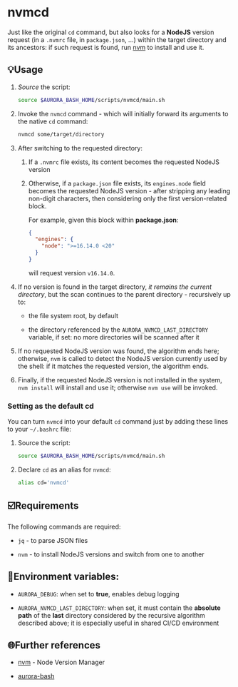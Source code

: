 # nvmcd

Just like the original `cd` command, but also looks for a **NodeJS** version request (in a `.nvmrc` file, in `package.json`, ...) within the target directory and its ancestors: if such request is found, run [nvm](https://github.com/nvm-sh/nvm) to install and use it.

## 💡Usage

1. _Source_ the script:

   ```bash
   source $AURORA_BASH_HOME/scripts/nvmcd/main.sh
   ```

1. Invoke the `nvmcd` command - which will initially forward its arguments to the native `cd` command:

   ```bash
   nvmcd some/target/directory
   ```

1. After switching to the requested directory:

   1. If a `.nvmrc` file exists, its content becomes the requested NodeJS version

   1. Otherwise, if a `package.json` file exists, its `engines.node` field becomes the requested NodeJS version - after stripping any leading non-digit characters, then considering only the first version-related block.

      For example, given this block within **package.json**:

      ```json
      {
        "engines": {
          "node": ">=16.14.0 <20"
        }
      }
      ```

      will request version `v16.14.0`.

1. If no version is found in the target directory, _it remains the current directory_, but the scan continues to the parent directory - recursively up to:

   - the file system root, by default

   - the directory referenced by the `AURORA_NVMCD_LAST_DIRECTORY` variable, if set: no more directories will be scanned after it

1. If no requested NodeJS version was found, the algorithm ends here; otherwise, `nvm` is called to detect the NodeJS version currently used by the shell: if it matches the requested version, the algorithm ends.

1. Finally, if the requested NodeJS version is not installed in the system, `nvm install` will install and use it; otherwise `nvm use` will be invoked.

### Setting as the default cd

You can turn `nvmcd` into your default `cd` command just by adding these lines to your `~/.bashrc` file:

1. Source the script:

   ```bash
   source $AURORA_BASH_HOME/scripts/nvmcd/main.sh
   ```

1. Declare `cd` as an alias for `nvmcd`:

   ```bash
   alias cd='nvmcd'
   ```

## ☑️Requirements

The following commands are required:

- `jq` - to parse JSON files

- `nvm` - to install NodeJS versions and switch from one to another

## 🤹Environment variables:

- `AURORA_DEBUG`: when set to **true**, enables debug logging

- `AURORA_NVMCD_LAST_DIRECTORY`: when set, it must contain the **absolute path** of the **last** directory considered by the recursive algorithm described above; it is especially useful in shared CI/CD environment

## 🌐Further references

- [nvm](https://github.com/nvm-sh/nvm) - Node Version Manager

- [aurora-bash](../../README.md)
